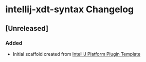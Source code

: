 <!-- Keep a Changelog guide -> https://keepachangelog.com -->

# intellij-xdt-syntax Changelog

## [Unreleased]
### Added
- Initial scaffold created from [IntelliJ Platform Plugin Template](https://github.com/JetBrains/intellij-platform-plugin-template)
